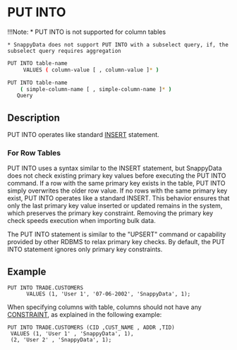 # PUT INTO

!!!Note:
	* PUT INTO is not supported for column tables
		
	* SnappyData does not support PUT INTO with a subselect query, if, the subselect query requires aggregation

``` bash
PUT INTO table-name
     VALUES ( column-value [ , column-value ]* ) 
```

``` bash
PUT INTO table-name
    ( simple-column-name [ , simple-column-name ]* )
   Query
```
## Description

PUT INTO operates like standard [INSERT](insert.md) statement.

###	For Row Tables

PUT INTO uses a syntax similar to the INSERT statement, but SnappyData does not check existing primary key values before executing the PUT INTO command. If a row with the same primary key exists in the table, PUT INTO simply overwrites the older row value. If no rows with the same primary key exist, PUT INTO operates like a standard INSERT. This behavior ensures that only the last primary key value inserted or updated remains in the system, which preserves the primary key constraint. Removing the primary key check speeds execution when importing bulk data.

The PUT INTO statement is similar to the "UPSERT" command or capability provided by other RDBMS to relax primary key checks. By default, the PUT INTO statement ignores only primary key constraints. <!--All other column constraints (unique, check, and foreign key) are honored unless you explicitly set the [skip-constraint-checks](../../reference/configuration_parameters/skip-constraint-checks.md) connection property.-->

## Example

```pre
PUT INTO TRADE.CUSTOMERS
      VALUES (1, 'User 1', '07-06-2002', 'SnappyData', 1);
```

When specifying columns with table, columns should not have any [CONSTRAINT](create-table.md#constraint), as explained in the following example:

```pre
PUT INTO TRADE.CUSTOMERS (CID ,CUST_NAME , ADDR ,TID)
 VALUES (1, 'User 1' , 'SnappyData', 1),
 (2, 'User 2' , 'SnappyData', 1);
```
